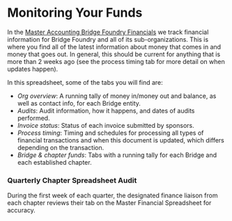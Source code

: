 # Monitoring Your Funds

In the [Master Accounting Bridge Foundry Financials](http://bit.ly/bridges-financials) we track financial information for Bridge Foundry and all of its sub-organizations. This is where you find all of the latest information about money that comes in and money that goes out.  In general, this should be current for anything that is more than 2 weeks ago (see the process timing tab for more detail on when updates happen).

In this spreadsheet, some of the tabs you will find are:

* *Org overview*: A running tally of money in/money out and balance, as well as contact info, for each Bridge entity.
* *Audits*: Audit information, how it happens, and dates of audits performed.
* *Invoice status*: Status of each invoice submitted by sponsors.
* *Process timing*: Timing and schedules for processing all types of financial transactions and when this document is updated, which differs depending on the transaction.
* *Bridge & chapter funds*: Tabs with a running tally for each Bridge and each established chapter.

### Quarterly Chapter Spreadsheet Audit
During the first week of each quarter, the designated finance liaison from each chapter reviews their tab on the Master Financial Spreadsheet for accuracy.
